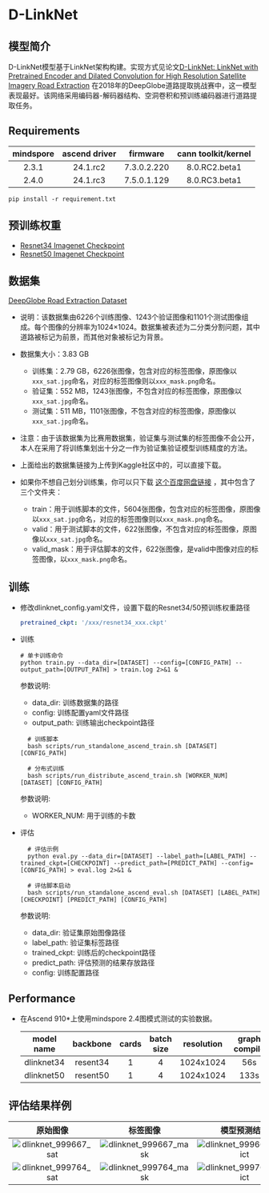 # D-LinkNet

## 模型简介

D-LinkNet模型基于LinkNet架构构建。实现方式见论文[D-LinkNet: LinkNet with Pretrained Encoder and Dilated Convolution for High Resolution Satellite Imagery Road Extraction](https://openaccess.thecvf.com/content_cvpr_2018_workshops/w4/html/Zhou_D-LinkNet_LinkNet_With_CVPR_2018_paper.html)
在2018年的DeepGlobe道路提取挑战赛中，这一模型表现最好。该网络采用编码器-解码器结构、空洞卷积和预训练编码器进行道路提取任务。

## Requirements
 | mindspore | ascend driver | firmware | cann toolkit/kernel |
 |:---------:|:-------------:|:--------:|:-------------------:|
 | 2.3.1 | 24.1.rc2 | 7.3.0.2.220 | 8.0.RC2.beta1 |
 | 2.4.0 | 24.1.rc3 | 7.5.0.1.129 | 8.0.RC3.beta1 |
 ```shell
 pip install -r requirement.txt
 ```

## 预训练权重
- [Resnet34 Imagenet Checkpoint](https://download-mindspore.osinfra.cn/toolkits/mindcv/resnet/resnet34-f297d27e.ckpt)
- [Resnet50 Imagenet Checkpoint](https://download-mindspore.osinfra.cn/toolkits/mindcv/resnet/resnet50-f369a08d-910v2.ckpt)

## 数据集

[DeepGlobe Road Extraction Dataset](https://www.kaggle.com/balraj98/deepglobe-road-extraction-dataset)

- 说明：该数据集由6226个训练图像、1243个验证图像和1101个测试图像组成。每个图像的分辨率为1024×1024。数据集被表述为二分类分割问题，其中道路被标记为前景，而其他对象被标记为背景。
- 数据集大小：3.83 GB

    - 训练集：2.79 GB，6226张图像，包含对应的标签图像，原图像以`xxx_sat.jpg`命名，对应的标签图像则以`xxx_mask.png`命名。
    - 验证集：552 MB，1243张图像，不包含对应的标签图像，原图像以`xxx_sat.jpg`命名。
    - 测试集：511 MB，1101张图像，不包含对应的标签图像，原图像以`xxx_sat.jpg`命名。

- 注意：由于该数据集为比赛用数据集，验证集与测试集的标签图像不会公开，本人在采用了将训练集划出十分之一作为验证集验证模型训练精度的方法。
- 上面给出的数据集链接为上传到Kaggle社区中的，可以直接下载。

- 如果你不想自己划分训练集，你可以只下载 [这个百度网盘链接](https://pan.baidu.com/s/1DofqL6P13PEDGUvNMPo-1Q?pwd=5rp1) ，其中包含了三个文件夹：

    - train：用于训练脚本的文件，5604张图像，包含对应的标签图像，原图像以`xxx_sat.jpg`命名，对应的标签图像则以`xxx_mask.png`命名。
    - valid：用于测试脚本的文件，622张图像，不包含对应的标签图像，原图像以`xxx_sat.jpg`命名。
    - valid_mask：用于评估脚本的文件，622张图像，是valid中图像对应的标签图像，以`xxx_mask.png`命名。
    
## 训练
- 修改dlinknet_config.yaml文件，设置下载的Resnet34/50预训练权重路径

  ```yaml
  pretrained_ckpt: '/xxx/resnet34_xxx.ckpt'
  ```
- 训练
  ```shell
  # 单卡训练命令
  python train.py --data_dir=[DATASET] --config=[CONFIG_PATH] --output_path=[OUTPUT_PATH] > train.log 2>&1 &
   ```
  参数说明:
  
  - data_dir: 训练数据集的路径
  - config: 训练配置yaml文件路径
  - output_path: 训练输出checkpoint路径
  
  ```shell
    # 训练脚本
    bash scripts/run_standalone_ascend_train.sh [DATASET] [CONFIG_PATH]
  
    # 分布式训练
    bash scripts/run_distribute_ascend_train.sh [WORKER_NUM] [DATASET] [CONFIG_PATH]
  ```
  参数说明:

  - WORKER_NUM: 用于训练的卡数
- 评估
  ```shell
    # 评估示例
    python eval.py --data_dir=[DATASET] --label_path=[LABEL_PATH] --trained_ckpt=[CHECKPOINT] --predict_path=[PREDICT_PATH] --config=[CONFIG_PATH] > eval.log 2>&1 &
  
    # 评估脚本启动
    bash scripts/run_standalone_ascend_eval.sh [DATASET] [LABEL_PATH] [CHECKPOINT] [PREDICT_PATH] [CONFIG_PATH]
  ```
    参数说明:

  - data_dir: 验证集原始图像路径
  - label_path: 验证集标签路径
  - trained_ckpt: 训练后的checkpoint路径
  - predict_path: 评估预测的结果存放路径
  - config: 训练配置路径

## Performance
- 在Ascend 910*上使用mindspore 2.4图模式测试的实验数据。

  | model name | backbone | cards | batch size | resolution | graph compile | jit level | s/step | img/s | IoU | yaml | weight |
  |:----------:|:--------:|:-----:|:----------:|:----------:|:-------------:|:---------:|:------:|:-----:|:---:|:----:|:------:|
  | dlinknet34 | resent34 | 1 | 4 | 1024x1024 |  56s | O0 | 0.16 | 25.00 | 98.19% |[yaml](./configs/dlinknet34_config.yaml)| [weight](https://download-mindspore.osinfra.cn/toolkits/models/dlinknet/dlinknet34_ascend_v4_ms2.4_resnet34_bs4_iou98.19.ckpt) |
  | dlinknet50 | resent50 | 1 | 4 | 1024x1024 | 133s | O0 | 0.38 | 10.52 | 98.18% |[yaml](./configs/dlinknet50_config.yaml)| [weight](https://download-mindspore.osinfra.cn/toolkits/models/dlinknet/dlinknet50_ascend_v4_ms2.4_resnet50_bs4_iou98.18.ckpt) |

## 评估结果样例

| 原始图像 | 标签图像 | 模型预测结果 |
|:--------------:|:-----:|:-----------------:|
|![dlinknet_999667_sat](https://github.com/user-attachments/assets/31b9e722-c44d-47bd-9c65-321420a2c4da)|![dlinknet_999667_mask](https://github.com/user-attachments/assets/355c4b81-5939-4cf4-ada6-ba45c8accc88)|![dlinknet_999667_predict](https://github.com/user-attachments/assets/57b7a05b-8aa8-41a8-a0f3-9843e19556da)|
|![dlinknet_999764_sat](https://github.com/user-attachments/assets/2f86ef1d-068a-4fb4-b9fa-33d79af51f0c)|![dlinknet_999764_mask](https://github.com/user-attachments/assets/8c9fa21d-e3d8-4b3d-9b9c-5e329bd1c0fb)|![dlinknet_999764_predict](https://github.com/user-attachments/assets/176a2d95-8fb3-441b-9d20-b42f0472ecb8)|

